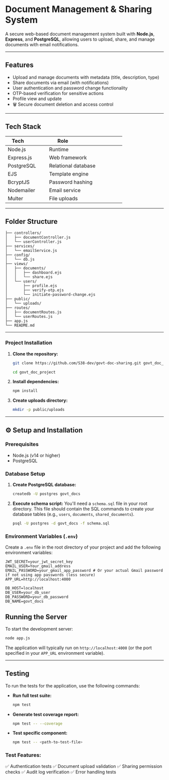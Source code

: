 #  Document Management & Sharing System

A secure web-based document management system built with **Node.js**, **Express**, and **PostgreSQL**, allowing users to upload, share, and manage documents with email notifications.

-----

##  Features

  -  Upload and manage documents with metadata (title, description, type)
  -  Share documents via email (with notifications)
  -  User authentication and password change functionality
  -  OTP-based verification for sensitive actions
  -  Profile view and update
  - 🗑 Secure document deletion and access control

-----

##  Tech Stack

| Tech            | Role                                 |
|-----------------|--------------------------------------|
| Node.js         | Runtime                              |
| Express.js      | Web framework                        |
| PostgreSQL      | Relational database                  |
| EJS             | Template engine                      |
| BcryptJS        | Password hashing                     |
| Nodemailer      | Email service                        |
| Multer          | File uploads                         |

-----

##  Folder Structure

```
├── controllers/
│   ├── documentController.js
│   └── userController.js
├── services/
│   └── emailService.js
├── config/
│   └── db.js
├── views/
│   ├── documents/
│   │   ├── dashboard.ejs
│   │   └── share.ejs
│   └── users/
│       ├── profile.ejs
│       ├── verify-otp.ejs
│       └── initiate-password-change.ejs
├── public/
│   └── uploads/
├── routes/
│   ├── documentRoutes.js
│   └── userRoutes.js
├── app.js
└── README.md
```

-----




### Project Installation

1.  **Clone the repository:**

    ```bash
    git clone https://github.com/S38-dev/govt-doc-sharing.git govt_doc_project

    cd govt_doc_project

    ```

2.  **Install dependencies:**

    ```bash
    npm install
    ```

3.  **Create uploads directory:**

    ```bash
    mkdir -p public/uploads
    ```

-----
## ⚙ Setup and Installation

### Prerequisites

  - Node.js (v14 or higher)
  - PostgreSQL

### Database Setup

1.  **Create PostgreSQL database:**

    ```bash
    createdb -U postgres govt_docs
    ```

2.  **Execute schema script:**
    You'll need a `schema.sql` file in your root directory. This file should contain the SQL commands to create your database tables (e.g., `users`, `documents`, `shared_documents`).

    ```bash
    psql -U postgres -d govt_docs -f schema.sql
    ```

### Environment Variables (`.env`)

Create a `.env` file in the root directory of your project and add the following environment variables:

```
JWT_SECRET=your_jwt_secret_key
EMAIL_USER=Your_gmail_address
EMAIL_PASSWORD=your_gmail_app_password # Or your actual Gmail password if not using app passwords (less secure)
APP_URL=http://localhost:4000

DB_HOST=localhost
DB_USER=your_db_user
DB_PASSWORD=your_db_password
DB_NAME=govt_docs
```


##  Running the Server

To start the development server:

```bash
node app.js
```

The application will typically run on `http://localhost:4000` (or the port specified in your `APP_URL` environment variable).

-----

##  Testing

To run the tests for the application, use the following commands:

  - **Run full test suite:**

    ```bash
    npm test
    ```

  - **Generate test coverage report:**

    ```bash
    npm test -- --coverage
    ```

  - **Test specific component:**

    ```bash
    npm test -- <path-to-test-file>
    ```

### Test Features:

✅ Authentication tests
✅ Document upload validation
✅ Sharing permission checks
✅ Audit log verification
✅ Error handling tests
